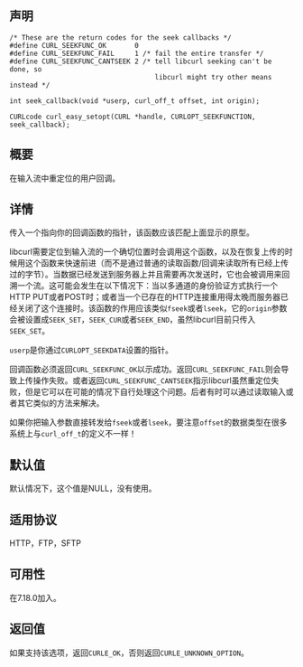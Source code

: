 ## 声明

```
/* These are the return codes for the seek callbacks */
#define CURL_SEEKFUNC_OK       0
#define CURL_SEEKFUNC_FAIL     1 /* fail the entire transfer */
#define CURL_SEEKFUNC_CANTSEEK 2 /* tell libcurl seeking can't be done, so
                                    libcurl might try other means instead */
 
int seek_callback(void *userp, curl_off_t offset, int origin);
 
CURLcode curl_easy_setopt(CURL *handle, CURLOPT_SEEKFUNCTION, seek_callback);
```

## 概要

在输入流中重定位的用户回调。

## 详情

传入一个指向你的回调函数的指针，该函数应该匹配上面显示的原型。

libcurl需要定位到输入流的一个确切位置时会调用这个函数，以及在恢复上传的时候用这个函数来快速前进（而不是通过普通的读取函数/回调来读取所有已经上传过的字节）。当数据已经发送到服务器上并且需要再次发送时，它也会被调用来回溯一个流。这可能会发生在以下情况下：当以多通道的身份验证方式执行一个HTTP PUT或者POST时；或者当一个已存在的HTTP连接重用得太晚而服务器已经关闭了这个连接时。该函数的作用应该类似`fseek`或者`lseek`，它的`origin`参数会被设置成`SEEK_SET`，`SEEK_CUR`或者`SEEK_END`，虽然libcurl目前只传入`SEEK_SET`。

`userp`是你通过`CURLOPT_SEEKDATA`设置的指针。

回调函数必须返回`CURL_SEEKFUNC_OK`以示成功。返回`CURL_SEEKFUNC_FAIL`则会导致上传操作失败。或者返回`CURL_SEEKFUNC_CANTSEEK`指示libcurl虽然重定位失败，但是它可以在可能的情况下自行处理这个问题。后者有时可以通过读取输入或者其它类似的方法来解决。

如果你把输入参数直接转发给`fseek`或者`lseek`，要注意`offset`的数据类型在很多系统上与`curl_off_t`的定义不一样！

## 默认值

默认情况下，这个值是NULL，没有使用。

## 适用协议

HTTP，FTP，SFTP

## 可用性

在7.18.0加入。

## 返回值

如果支持该选项，返回`CURLE_OK`，否则返回`CURLE_UNKNOWN_OPTION`。